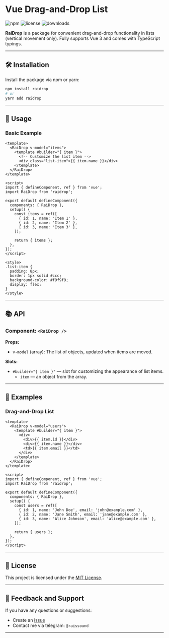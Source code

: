 # Vue Drag-and-Drop List

![npm](https://img.shields.io/npm/v/raidrop?color=brightgreen) ![license](https://img.shields.io/npm/l/raidrop) ![downloads](https://img.shields.io/npm/dt/raidrop)

**RaiDrop** is a package for convenient drag-and-drop functionality in lists (vertical movement only). Fully supports Vue 3 and comes with TypeScript typings.

---

## 🛠 Installation

Install the package via npm or yarn:

```bash
npm install raidrop
# or
yarn add raidrop
```

---

## 🚀 Usage

### Basic Example

```vue
<template>
  <RaiDrop v-model="items">
    <template #builder="{ item }">
      <!-- Customize the list item -->
      <div class="list-item">{{ item.name }}</div>
    </template>
  </RaiDrop>
</template>

<script>
import { defineComponent, ref } from 'vue';
import RaiDrop from 'raidrop';

export default defineComponent({
  components: { RaiDrop },
  setup() {
    const items = ref([
      { id: 1, name: 'Item 1' },
      { id: 2, name: 'Item 2' },
      { id: 3, name: 'Item 3' },
    ]);

    return { items };
  },
});
</script>

<style>
.list-item {
  padding: 8px;
  border: 1px solid #ccc;
  background-color: #f9f9f9;
  display: flex;
}
</style>
```

---

## 📚 API

### Component: `<RaiDrop />`

**Props:**
- `v-model` (array): The list of objects, updated when items are moved.

**Slots:**
- `#builder="{ item }"` — slot for customizing the appearance of list items.
  - `item` — an object from the array.

---

## 🌟 Examples

### Drag-and-Drop List
```vue
<template>
  <RaiDrop v-model="users">
    <template #builder="{ item }">
      <div>
        <div>{{ item.id }}</div>
        <div>{{ item.name }}</div>
        <td>{{ item.email }}</td>
      </div>
    </template>
  </RaiDrop>
</template>

<script>
import { defineComponent, ref } from 'vue';
import RaiDrop from 'raidrop';

export default defineComponent({
  components: { RaiDrop },
  setup() {
    const users = ref([
      { id: 1, name: 'John Doe', email: 'john@example.com' },
      { id: 2, name: 'Jane Smith', email: 'jane@example.com' },
      { id: 3, name: 'Alice Johnson', email: 'alice@example.com' },
    ]);

    return { users };
  },
});
</script>
```

---

## 📝 License

This project is licensed under the [MIT License](./LICENSE).

---

## 💬 Feedback and Support

If you have any questions or suggestions:
- Create an [issue](https://github.com/RaisZzz/raidrop/issues)
- Contact me via telegram: `@raissound`

---
